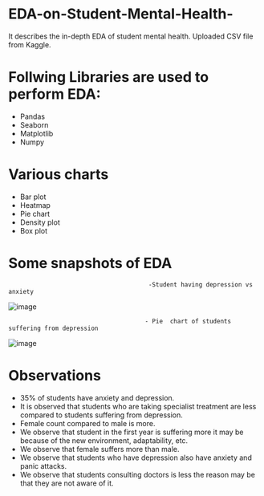 # EDA-on-Student-Mental-Health-
It describes the in-depth EDA of student mental health.
Uploaded CSV file from Kaggle.

# Follwing Libraries are used to perform EDA:
 
 - Pandas
 - Seaborn
 - Matplotlib
 - Numpy

# Various charts
- Bar plot
- Heatmap
- Pie chart
- Density plot
- Box plot

# Some snapshots of EDA
                                           -Student having depression vs anxiety
 ![image](https://github.com/AyushiSahu18/EDA-on-Student-Mental-Health-/assets/129952366/0bf80f80-cfc0-4e90-ac3d-c51b0c80fc07)
 
                                          - Pie  chart of students suffering from depression
 ![image](https://github.com/AyushiSahu18/EDA-on-Student-Mental-Health-/assets/129952366/3efd74c6-75e1-4f3e-bac8-0d13e4391cd1)





# Observations
- 35% of students have anxiety and depression.
- It is observed that students who are taking specialist treatment are less compared to students suffering from depression.
- Female count compared to male is more.
- We observe that student in the first year is suffering more it may be because of the new environment, adaptability, etc.
- We observe that female suffers more than male.
- We observe that students who have depression also have anxiety and panic attacks.
- We observe that students consulting doctors is less the reason may be that they are not aware of it.



